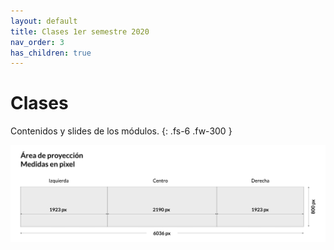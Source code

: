 ```yaml
---
layout: default
title: Clases 1er semestre 2020
nav_order: 3
has_children: true
---
```

# Clases

Contenidos y slides de los módulos. 
{: .fs-6 .fw-300 }

![alt text](/assets/medidaspantallas.jpg "Medidas en píxeles del laboratorio")
